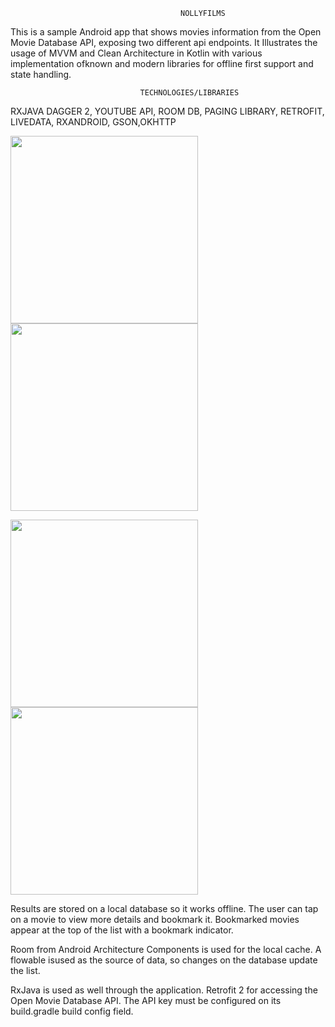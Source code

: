 
                                          NOLLYFILMS

This is a sample Android app that shows movies information from the Open Movie Database API, exposing two different
api endpoints. It Illustrates the usage of MVVM and Clean Architecture in Kotlin with various implementation ofknown and modern libraries for offline first support and state handling.

                                 TECHNOLOGIES/LIBRARIES
RXJAVA
DAGGER 2,
YOUTUBE API,
ROOM DB,
PAGING LIBRARY,
RETROFIT,
LIVEDATA,
RXANDROID,
GSON,OKHTTP

<img src="https://github.com/jonathanchh1/NollyFilms/blob/master/Screenshot_1566508544.png" width="300"><img src="https://github.com/jonathanchh1/NollyFilms/blob/master/Screenshot_1566509325.png" width="300">

<img src="https://github.com/jonathanchh1/NollyFilms/blob/master/Screenshot_1566509355.png" width="300"><img src="https://github.com/jonathanchh1/NollyFilms/blob/master/Screenshot_1566509405.png" width="300">




Results are stored on a local database so it works offline. The user can tap on a movie to view more details and bookmark it. Bookmarked movies appear at the top of the list with a bookmark indicator.

Room from Android Architecture Components is used for the local cache. A flowable isused as the source of data, so changes on the database update the list.

RxJava is used as well through the application. Retrofit 2 for accessing the Open Movie Database API.
The API key must be configured on its build.gradle build config field. 


